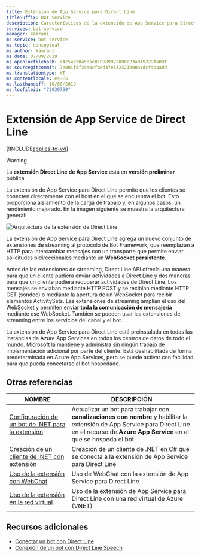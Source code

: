 ```yaml
---
title: Extensión de App Service para Direct Line
titleSuffix: Bot Service
description: Características de la extensión de App Service para Direct Line
services: bot-service
manager: kamrani
ms.service: bot-service
ms.topic: conceptual
ms.author: kamrani
ms.date: 07/09/2019
ms.openlocfilehash: c4c54e50450ae81098992c880e23a049229fa09f
ms.sourcegitcommit: 7e901f5f39a0cfb0d37e532321b90a1dcf4baadd
ms.translationtype: HT
ms.contentlocale: es-ES
ms.lasthandoff: 10/08/2019
ms.locfileid: "72039759"
---
```

# <a name="direct-line-app-service-extension"></a>Extensión de App Service de Direct Line

[!INCLUDE[applies-to-v4](includes/applies-to.md)]

> [!WARNING]
> La **extensión Direct Line de App Service** está en **versión preliminar** pública.  

La extensión de App Service para Direct Line permite que los clientes se conecten directamente con el host en el que se encuentra el bot. Esto proporciona aislamiento de la carga de trabajo y, en algunos casos, un rendimiento mejorado. En la imagen siguiente se muestra la arquitectura general:

![Arquitectura de la extensión de Direct Line](./media/channels/direct-line-extension-architecture.png)

La extensión de App Service para Direct Line agrega un nuevo conjunto de extensiones de streaming al protocolo de Bot Framework, que reemplazan a HTTP para intercambiar mensajes con un transporte que permite enviar solicitudes bidireccionales mediante un **WebSocket persistente**.

Antes de las extensiones de streaming, Direct Line API ofrecía una manera para que un cliente pudiera enviar actividades a Direct Line y dos maneras para que un cliente pudiera recuperar actividades de Direct Line. Los mensajes se enviaban mediante HTTP POST y se recibían mediante HTTP GET (sondeo) o mediante la apertura de un WebSocket para recibir elementos ActivitySets.
Las extensiones de streaming amplían el uso del WebSocket y permiten enviar **toda la comunicación de mensajería** mediante ese WebSocket. También se pueden usar las extensiones de streaming entre los servicios del canal y el bot.

La extensión de App Service para Direct Line está preinstalada en todas las instancias de Azure App Services en todos los centros de datos de todo el mundo. Microsoft la mantiene y administra sin ningún trabajo de implementación adicional por parte del cliente. Está deshabilitada de forma predeterminada en Azure App Services, pero se puede activar con facilidad para que pueda conectarse al bot hospedado.


## <a name="see-also"></a>Otras referencias

|NOMBRE|DESCRIPCIÓN|
|---|---|
|[Configuración de un bot de .NET para la extensión](bot-service-channel-directline-extension-net-bot.md)|Actualizar un bot para trabajar con **canalizaciones con nombre** y habilitar la extensión de App Service para Direct Line en el recurso de **Azure App Service** en el que se hospeda el bot  |
|[Creación de un cliente de .NET con extensión](bot-service-channel-directline-extension-net-client.md)|Creación de un cliente de .NET en C# que se conecta a la extensión de App Service para Direct Line|
|[Uso de la extensión con WebChat](bot-service-channel-directline-extension-webchat-client.md)|Uso de WebChat con la extensión de App Service para Direct Line|
|[Uso de la extensión en la red virtual](bot-service-channel-directline-extension-vnet.md)|Uso de la extensión de App Service para Direct Line con una red virtual de Azure (VNET)|

## <a name="addtional-resources"></a>Recursos adicionales

- [Conectar un bot con Direct Line](bot-service-channel-connect-directline.md)
- [Conexión de un bot con Direct Line Speech](bot-service-channel-connect-directlinespeech.md)
